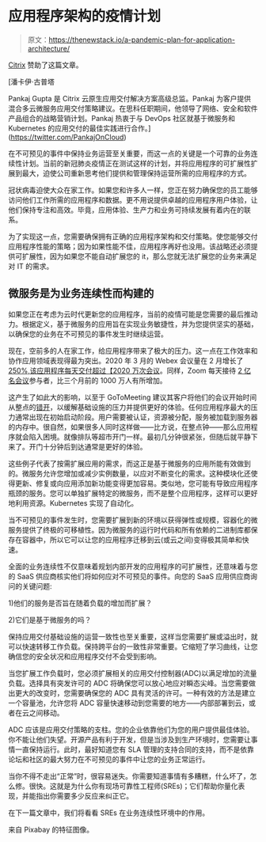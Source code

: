 # 应用程序架构的疫情计划

> 原文：<https://thenewstack.io/a-pandemic-plan-for-application-architecture/>

[Citrix](https://www.citrix.com/networking/microservices.html) 赞助了这篇文章。

 [潘卡伊·古普塔

Pankaj Gupta 是 Citrix 云原生应用交付解决方案高级总监。Pankaj 为客户提供混合多云微服务应用交付策略建议。在思科任职期间，他领导了网络、安全和软件产品组合的战略营销计划。Pankaj 热衷于与 DevOps 社区就基于微服务和 Kubernetes 的应用交付的最佳实践进行合作。](https://twitter.com/PankajOnCloud) 

在不可预见的事件中保持业务运营至关重要，而这一点的关键是一个可靠的业务连续性计划。当前的新冠肺炎疫情正在测试这样的计划，并将应用程序的可扩展性扩展到最大，迫使公司重新思考他们提供和管理保持运营所需的应用程序的方式。

冠状病毒迫使大众在家工作。如果您和许多人一样，您正在努力确保您的员工能够访问他们工作所需的应用程序和数据。更不用说提供卓越的应用程序用户体验，让他们保持专注和高效。毕竟，应用体验、生产力和业务可持续发展有着内在的联系。

为了实现这一点，您需要确保拥有正确的应用程序架构和交付策略。使您能够交付应用程序性能的策略；因为如果性能不佳，应用程序再好也没用。该战略还必须提供可扩展性，因为如果您不能自动扩展您的 it，那么您就无法扩展您的业务来满足对 IT 的需求。

## 微服务是为业务连续性而构建的

如果您正在考虑为云时代更新您的应用程序，当前的疫情可能是您需要的最后推动力。根据定义，基于微服务的应用旨在实现业务敏捷性，并为您提供坚实的基础，以确保您的业务在不可预见的事件发生时继续运营。

现在，空前多的人在家工作，给应用程序带来了极大的压力。这一点在工作效率和协作应用领域表现得最为突出。2020 年 3 月的 Webex 会议量在 2 月增长了 [250%,该应用程序每天交付超过【2020 万次会议](https://www.bloomberg.com/news/articles/2020-03-23/cisco-sees-video-demand-surge-for-webex-zoom-s-larger-rival)。同样，Zoom 每天接待 [2 亿名会议](https://www.reuters.com/article/us-health-coronavirus-zoom-idUSKBN21K1C7)参与者，比三个月前的 1000 万人有所增加。

这产生了如此大的影响，以至于 GoToMeeting 建议其客户将他们的会议开始时间从整点的[错开](https://join.gotomeeting.com/)，以缓解基础设施的压力并提供更好的体验。任何应用程序最大的压力通常出现在初始启动阶段。用户需要被认证，资源被分配，服务被加载到服务器的内存中。很自然，如果很多人同时这样做——比方说，在整点钟——那么应用程序就会陷入困境。就像排队等超市开门一样。最初几分钟很紧张，但随后就平静下来了。开门十分钟后到达通常是更好的体验。

这些例子代表了按需扩展应用的需求，而这正是基于微服务的应用所能有效做到的。微服务允许您增加或减少实例数量，以应对不断变化的需求。这种模块化还使得更新、修复或向应用添加新功能变得更加容易。类似地，您可能有导致应用程序瓶颈的服务。您可以单独扩展特定的微服务，而不是整个应用程序，这样可以更好地利用资源。Kubernetes 实现了自动化。

当不可预见的事件发生时，您需要扩展到新的环境以获得弹性或规模，容器化的微服务提供了终极的可移植性。因为微服务的运行时代码和所有依赖的二进制库都保存在容器中，所以它可以让您的应用程序迁移到云(或云之间)变得极其简单和快速。

全面的业务连续性不仅意味着规划内部开发的应用程序的可扩展性，还意味着与您的 SaaS 供应商核实他们将如何应对不可预见的事件。向您的 SaaS 应用供应商询问的关键问题:

1)他们的服务是否旨在随着负载的增加而扩展？

2)它们是基于微服务的吗？

保持应用交付基础设施的运营一致性也至关重要，这样当您需要扩展或溢出时，就可以快速转移工作负载。保持跨平台的一致性非常重要。它缩短了学习曲线，让您确信您的安全状况和应用程序交付不会受到影响。

当您扩展工作负载时，您必须扩展相关的应用交付控制器(ADC)以满足增加的流量负载。选择具有突发许可的 ADC 将确保您可以放心地应对瞬态尖峰。当您需要做出更大的改变时，您需要确保您的 ADC 具有灵活的许可。一种有效的方法是建立一个容量池，允许您将 ADC 容量快速移动到您需要的地方——内部部署到云，或者在云之间移动。

ADC 应该是应用交付策略的支柱。您的企业依靠他们为您的用户提供最佳体验。你不能让他们失望。开源产品有利于开发，但是当涉及到生产环境时，您需要让事情一直保持运行。此时，最好知道您有 SLA 管理的支持合同的支持，而不是依靠论坛和社区的最大努力在不可预见的事件中让您的业务正常运行。

当你不得不走出“正常”时，很容易迷失。你需要知道事情有多糟糕，什么坏了，怎么修。很快。这就是为什么你有现场可靠性工程师(SREs)；它们帮助你量化表现，并能指出你需要多少反应来纠正它。

在下一篇文章中，我们将看看 SREs 在业务连续性环境中的作用。

来自 Pixabay 的特征图像。

<svg xmlns:xlink="http://www.w3.org/1999/xlink" viewBox="0 0 68 31" version="1.1"><title>Group</title> <desc>Created with Sketch.</desc></svg>